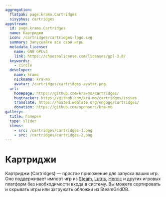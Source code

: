 ```yaml
---
aggregation:
  flatpak: page.kramo.Cartridges
  sisyphus: cartridges
appstream:
  id: page.kramo.Cartridges
  name: Картриджи
  icon: /cartridges/cartridges-logo.svg
  summary: Запускайте все свои игры
  metadata_license:
    name: GNU GPLv3
    link: https://choosealicense.com/licenses/gpl-3.0/
  keywords:
    - circle
  developer:
    name: kramo
    nickname: kra-mo
    avatar: /cartridges/cartridges-avatar.png
  url:
    homepage: https://github.com/kra-mo/cartridges/
    bugtracker: https://github.com/kra-mo/cartridges/issues
    translate: https://hosted.weblate.org/engage/cartridges/
    donation: https://github.com/sponsors/kra-mo
gallery:
  title: Галерея
  type: slider
  items:
    - src: /cartridges/cartridges-1.png
    - src: /cartridges/cartridges-2.png
---
```


# Картриджи

Картриджи (Cartridges) — простое приложение для запуска ваших игр. Оно поддерживает импорт игр из [Steam](/apps/steam/), [Lutris](/apps/lutris/), [Heroic](/apps/heroic-games-launcher/) и других игровых платформ без необходимости входа в систему. Вы можете сортировать и скрывать игры или загружать обложки из SteamGridDB.

<AGWGallery />

<!--@include: @ru/apps/.parts/install/content-repo.md-->
<!--@include: @ru/apps/.parts/install/content-flatpak.md-->
